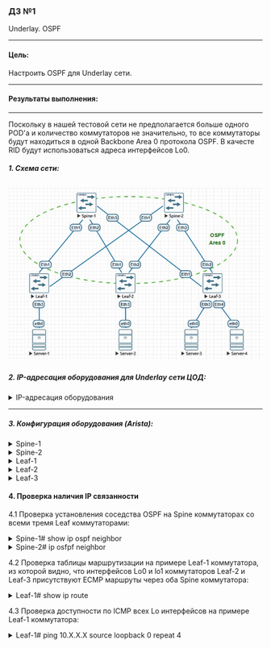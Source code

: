 ### ДЗ №1
Underlay. OSPF
***
#### Цель:
Настроить OSPF для Underlay сети.
***
#### Результаты выполнения:
---
Поскольку в нашей тестовой сети не предполагается больше одного POD'a и количество коммутаторов не значительно, то все коммутаторы будут находиться в одной Backbone Area 0 протокола OSPF.
В качесте RID будут использоваться адреса интерфейсов Lo0.

##### 1. Схема сети:
   
![](https://github.com/egorvshch/DC-networks-design/blob/main/lab2/net_scheme_ospf.jpg)
---

##### 2. IP-адресация оборудования для Underlay сети ЦОД:
<details>
<summary> IP-адресация оборудования </summary>
   
| Device | Interface	| IP Address | Subnet Mask | description |
|:------ |:-----------|:----------:|:-------------:|:-------------:|
| Spine-1	| Lo0	| 10.0.1.0	| /32 |
| | Lo1	| 10.1.1.0	| /32 |
| | Eth1	| 10.2.1.0	| /31 | to Leaf-1 |
| | Eth2	| 10.2.1.2	| /31 | to Leaf-2 |
| | Eth3	| 10.2.1.4	| /31 | to Leaf-3 |
| Spine-2	| Lo0	| 10.0.2.0	| /32 |
| | Lo1	| 10.1.2.0	| /32 |
| | Eth1	| 10.2.2.0	| /31 | to Leaf-1 |
| | Eth2	| 10.2.2.2	| /31 | to Leaf-2 |
| | Eth3	| 10.2.2.4	| /31 | to Leaf-3 |
| Leaf-1	| Lo0	| 10.0.0.1	| /32 |
| | Lo1	| 10.1.0.1	| /32 |
| | Eth1	| 10.2.1.1	| /31 | to Spine-1 |
| | Eth2	| 10.2.2.1	|/31 | to Spine-2 |
| | Eth3	| 10.4.1.1	| /24 | to Server-1 |
| Leaf-2	| Lo0	| 10.0.0.2	| /32 |
| | Lo1	| 10.1.0.2	| /32 |
| | Eth1	| 10.2.1.3	| /31 | to Spine-1 |
| | Eth2	| 10.2.2.3	| /31 | to Spine-2 |
| | Eth3	| 10.4.2.1	| /24 | to Server-2 |
| Leaf-3	| Lo0	| 10.0.0.3	| /32 |
| | Lo1	| 10.1.0.3	| /32 |
| | Eth1	| 10.2.1.5	| /31 | to Spine-1 |
| | Eth2	| 10.2.2.5	| /31 | to Spine-2 |
| | Eth3	| 10.4.3.1	| /24 | to Server-3 |
| | Eth4	| 10.4.4.1	| /24 | to Server-4 |
| Server-1	| eth0	| 10.4.1.2	| /24 |
| Server-2	| eth0	| 10.4.2.2	| /24 |
| Server-3	| eth0	| 10.4.3.2	| /24 |
| Server-4	| eth0	| 10.4.4.2	| /24 |

</details>

---

##### 3. Конфигурация оборудования (Arista):

<details>
<summary> Spine-1 </summary>
  
```
Spine-1#sh run
! Command: show running-config
! device: Spine-1 (vEOS-lab, EOS-4.29.2F)
!
! boot system flash:/vEOS-lab.swi
!
no aaa root
!
transceiver qsfp default-mode 4x10G
!
service routing protocols model ribd
!
hostname Spine-1
!
spanning-tree mode mstp
!
interface Ethernet1
   description to Leaf-1
   no switchport
   ip address 10.2.1.0/31
   ip ospf network point-to-point
   ip ospf authentication message-digest
   ip ospf area 0.0.0.0
   ip ospf message-digest-key 1 sha256 7 doY42AO/Btg=
!
interface Ethernet2
   description to Leaf-2
   no switchport
   ip address 10.2.1.2/31
   ip ospf network point-to-point
   ip ospf authentication message-digest
   ip ospf area 0.0.0.0
   ip ospf message-digest-key 1 sha256 7 8KY28HxgvF0=
!
interface Ethernet3
   description to Leaf-3
   no switchport
   ip address 10.2.1.4/31
   ip ospf network point-to-point
   ip ospf authentication message-digest
   ip ospf area 0.0.0.0
   ip ospf message-digest-key 1 sha256 7 8KY28HxgvF0=
!
interface Ethernet4
!
interface Ethernet5
!
interface Ethernet6
!
interface Ethernet7
!
interface Ethernet8
!
interface Loopback0
   ip address 10.0.1.0/32
   ip ospf area 0.0.0.0
!
interface Loopback1
   ip address 10.1.1.0/32
   ip ospf area 0.0.0.0
!
interface Management1
!
ip routing
!
router ospf 1
   router-id 10.0.1.0
   passive-interface default
   no passive-interface Ethernet1
   no passive-interface Ethernet2
   no passive-interface Ethernet3
   max-lsa 12000
!
end
Spine-1#

```
</details>

<details>
<summary> Spine-2 </summary>
  
```
Spine-2#sh running-config
! Command: show running-config
! device: Spine-2 (vEOS-lab, EOS-4.29.2F)
!
! boot system flash:/vEOS-lab.swi
!
no aaa root
!
transceiver qsfp default-mode 4x10G
!
service routing protocols model ribd
!
hostname Spine-2
!
spanning-tree mode mstp
!
interface Ethernet1
   description to Leaf-1
   no switchport
   ip address 10.2.2.0/31
   ip ospf network point-to-point
   ip ospf authentication message-digest
   ip ospf area 0.0.0.0
   ip ospf message-digest-key 1 sha256 7 doY42AO/Btg=
!
interface Ethernet2
   description to Leaf-2
   no switchport
   ip address 10.2.2.2/31
   ip ospf network point-to-point
   ip ospf authentication message-digest
   ip ospf area 0.0.0.0
   ip ospf message-digest-key 1 sha256 7 8KY28HxgvF0=
!
interface Ethernet3
   description to Leaf-3
   no switchport
   ip address 10.2.2.4/31
   ip ospf network point-to-point
   ip ospf authentication message-digest
   ip ospf area 0.0.0.0
   ip ospf message-digest-key 1 sha256 7 8KY28HxgvF0=
!
interface Ethernet4
!
interface Ethernet5
!
interface Ethernet6
!
interface Ethernet7
!
interface Ethernet8
!
interface Loopback0
   ip address 10.0.2.0/32
   ip ospf area 0.0.0.0
!
interface Loopback1
   ip address 10.1.2.0/32
   ip ospf area 0.0.0.0
!
interface Management1
!
ip routing
!
router ospf 1
   router-id 10.0.2.0
   passive-interface default
   no passive-interface Ethernet1
   no passive-interface Ethernet2
   no passive-interface Ethernet3
   max-lsa 12000
!
end
Spine-2#

```
</details>

<details>
<summary> Leaf-1 </summary>
  
```
Leaf-1#sh running-config
! Command: show running-config
! device: Leaf-1 (vEOS-lab, EOS-4.29.2F)
!
! boot system flash:/vEOS-lab.swi
!
no aaa root
!
transceiver qsfp default-mode 4x10G
!
service routing protocols model ribd
!
hostname Leaf-1
!
spanning-tree mode mstp
!
interface Ethernet1
   description to Spine-1
   no switchport
   ip address 10.2.1.1/31
   ip ospf network point-to-point
   ip ospf authentication message-digest
   ip ospf area 0.0.0.0
   ip ospf message-digest-key 1 sha256 7 doY42AO/Btg=
!
interface Ethernet2
   description to Spine-2
   no switchport
   ip address 10.2.2.1/31
   ip ospf network point-to-point
   ip ospf authentication message-digest
   ip ospf area 0.0.0.0
   ip ospf message-digest-key 1 sha256 7 8KY28HxgvF0=
!
interface Ethernet3
   description to Server-1
   no switchport
   ip address 10.4.1.1/24
!
interface Ethernet4
!
interface Ethernet5
!
interface Ethernet6
!
interface Ethernet7
!
interface Ethernet8
!
interface Loopback0
   ip address 10.0.0.1/32
   ip ospf area 0.0.0.0
!
interface Loopback1
   ip address 10.1.0.1/32
   ip ospf area 0.0.0.0
!
interface Management1
!
ip routing
!
router ospf 1
   router-id 10.0.0.1
   passive-interface default
   no passive-interface Ethernet1
   no passive-interface Ethernet2
   no passive-interface Ethernet3
   max-lsa 12000
!
end
Leaf-1#

```
</details>

<details>
<summary> Leaf-2 </summary>
  
```
Leaf-2#sh run
! Command: show running-config
! device: Leaf-2 (vEOS-lab, EOS-4.29.2F)
!
! boot system flash:/vEOS-lab.swi
!
no aaa root
!
transceiver qsfp default-mode 4x10G
!
service routing protocols model ribd
!
hostname Leaf-2
!
spanning-tree mode mstp
!
interface Ethernet1
   description to Spine-1
   no switchport
   ip address 10.2.1.3/31
   ip ospf network point-to-point
   ip ospf authentication message-digest
   ip ospf area 0.0.0.0
   ip ospf message-digest-key 1 sha256 7 doY42AO/Btg=
!
interface Ethernet2
   description to Spine-2
   no switchport
   ip address 10.2.2.3/31
   ip ospf network point-to-point
   ip ospf authentication message-digest
   ip ospf area 0.0.0.0
   ip ospf message-digest-key 1 sha256 7 8KY28HxgvF0=
!
interface Ethernet3
   description to Server-2
   no switchport
   ip address 10.4.2.1/24
!
interface Ethernet4
!
interface Ethernet5
!
interface Ethernet6
!
interface Ethernet7
!
interface Ethernet8
!
interface Loopback0
   ip address 10.0.0.2/32
   ip ospf area 0.0.0.0
!
interface Loopback1
   ip address 10.1.0.2/32
   ip ospf area 0.0.0.0
!
interface Management1
!
ip routing
!
router ospf 1
   router-id 10.0.0.2
   passive-interface default
   no passive-interface Ethernet1
   no passive-interface Ethernet2
   no passive-interface Ethernet3
   max-lsa 12000
!
end
Leaf-2#

```
</details>

<details>
<summary> Leaf-3 </summary>
  
```
Leaf-3#sh running-config
! Command: show running-config
! device: Leaf-3 (vEOS-lab, EOS-4.29.2F)
!
! boot system flash:/vEOS-lab.swi
!
no aaa root
!
transceiver qsfp default-mode 4x10G
!
service routing protocols model ribd
!
hostname Leaf-3
!
spanning-tree mode mstp
!
interface Ethernet1
   description to Spine-1
   no switchport
   ip address 10.2.1.5/31
   ip ospf network point-to-point
   ip ospf authentication message-digest
   ip ospf area 0.0.0.0
   ip ospf message-digest-key 1 sha256 7 doY42AO/Btg=
!
interface Ethernet2
   description to Spine-2
   no switchport
   ip address 10.2.2.5/31
   ip ospf network point-to-point
   ip ospf authentication message-digest
   ip ospf area 0.0.0.0
   ip ospf message-digest-key 1 sha256 7 8KY28HxgvF0=
!
interface Ethernet3
   description to Server-3
   no switchport
   ip address 10.4.3.1/24
!
interface Ethernet4
   description to Server-4
   no switchport
   ip address 10.4.4.1/24
!
interface Ethernet5
!
interface Ethernet6
!
interface Ethernet7
!
interface Ethernet8
!
interface Loopback0
   ip address 10.0.0.3/32
   ip ospf area 0.0.0.0
!
interface Loopback1
   ip address 10.1.0.3/32
   ip ospf area 0.0.0.0
!
interface Management1
!
ip routing
!
router ospf 1
   router-id 10.0.0.3
   passive-interface default
   no passive-interface Ethernet1
   no passive-interface Ethernet2
   no passive-interface Ethernet3
   max-lsa 12000
!
end
Leaf-3#

```
</details>

#### 4. Проверка наличия IP связанности

 4.1 Проверка установления соседства OSPF на Spine коммутаторах со всеми тремя Leaf коммутаторами:
<details>
<summary> Spine-1# show ip ospf neighbor </summary>
  
```
Spine-1#sh ip ospf neighbor
Neighbor ID     Instance VRF      Pri State                  Dead Time   Address         Interface
10.0.0.1        1        default  0   FULL                   00:00:37    10.2.1.1        Ethernet1
10.0.0.2        1        default  0   FULL                   00:00:33    10.2.1.3        Ethernet2
10.0.0.3        1        default  0   FULL                   00:00:29    10.2.1.5        Ethernet3
Spine-1#

```
</details>

<details>
<summary> Spine-2# ip osfpf neighbor </summary>
  
```
Spine-2#sh ip ospf neighbor
Neighbor ID     Instance VRF      Pri State                  Dead Time   Address         Interface
10.0.0.1        1        default  0   FULL                   00:00:32    10.2.2.1        Ethernet1
10.0.0.2        1        default  0   FULL                   00:00:34    10.2.2.3        Ethernet2
10.0.0.3        1        default  0   FULL                   00:00:32    10.2.2.5        Ethernet3
Spine-2#

```
</details>

 4.2 Проверка таблицы маршрутизации на примере Leaf-1 коммутатора, из которой видно, что интерфейсов Lo0 и lo1 коммутаторов Leaf-2 и Leaf-3 присутствуют ECMP маршруты через оба Spine коммутатора:

<details>
<summary> Leaf-1# show ip route  </summary>
  
```
Leaf-1#show ip route

VRF: default
Codes: C - connected, S - static, K - kernel,
       O - OSPF, IA - OSPF inter area, E1 - OSPF external type 1,
       E2 - OSPF external type 2, N1 - OSPF NSSA external type 1,
       N2 - OSPF NSSA external type2, B - Other BGP Routes,
       B I - iBGP, B E - eBGP, R - RIP, I L1 - IS-IS level 1,
       I L2 - IS-IS level 2, O3 - OSPFv3, A B - BGP Aggregate,
       A O - OSPF Summary, NG - Nexthop Group Static Route,
       V - VXLAN Control Service, M - Martian,
       DH - DHCP client installed default route,
       DP - Dynamic Policy Route, L - VRF Leaked,
       G  - gRIBI, RC - Route Cache Route

Gateway of last resort is not set

 C        10.0.0.1/32 is directly connected, Loopback0
 O        10.0.0.2/32 [110/30] via 10.2.1.0, Ethernet1
                               via 10.2.2.0, Ethernet2
 O        10.0.0.3/32 [110/30] via 10.2.1.0, Ethernet1
                               via 10.2.2.0, Ethernet2
 O        10.0.1.0/32 [110/20] via 10.2.1.0, Ethernet1
 O        10.0.2.0/32 [110/20] via 10.2.2.0, Ethernet2
 C        10.1.0.1/32 is directly connected, Loopback1
 O        10.1.0.2/32 [110/30] via 10.2.1.0, Ethernet1
                               via 10.2.2.0, Ethernet2
 O        10.1.0.3/32 [110/30] via 10.2.1.0, Ethernet1
                               via 10.2.2.0, Ethernet2
 O        10.1.1.0/32 [110/20] via 10.2.1.0, Ethernet1
 O        10.1.2.0/32 [110/20] via 10.2.2.0, Ethernet2
 C        10.2.1.0/31 is directly connected, Ethernet1
 O        10.2.1.2/31 [110/20] via 10.2.1.0, Ethernet1
 O        10.2.1.4/31 [110/20] via 10.2.1.0, Ethernet1
 C        10.2.2.0/31 is directly connected, Ethernet2
 O        10.2.2.2/31 [110/20] via 10.2.2.0, Ethernet2
 O        10.2.2.4/31 [110/20] via 10.2.2.0, Ethernet2
 C        10.4.1.0/24 is directly connected, Ethernet3
Leaf-1#

```
</details>

 4.3 Проверка доступности по ICMP всех Lo интерфейсов на примере Leaf-1 коммутатора:

<details>
<summary> Leaf-1# ping 10.X.X.X source loopback 0 repeat 4 </summary>
  
```
Leaf-1#ping 10.0.0.2 source loopback 0 repeat 4
PING 10.0.0.2 (10.0.0.2) from 10.0.0.1 : 72(100) bytes of data.
80 bytes from 10.0.0.2: icmp_seq=1 ttl=63 time=18.0 ms
80 bytes from 10.0.0.2: icmp_seq=2 ttl=63 time=17.3 ms
80 bytes from 10.0.0.2: icmp_seq=3 ttl=63 time=13.1 ms
80 bytes from 10.0.0.2: icmp_seq=4 ttl=63 time=14.4 ms

--- 10.0.0.2 ping statistics ---
4 packets transmitted, 4 received, 0% packet loss, time 50ms
rtt min/avg/max/mdev = 13.143/15.739/18.064/2.019 ms, pipe 2, ipg/ewma 16.937/17.000 ms
Leaf-1#ping 10.0.0.3 source loopback 0 repeat 4
PING 10.0.0.3 (10.0.0.3) from 10.0.0.1 : 72(100) bytes of data.
80 bytes from 10.0.0.3: icmp_seq=1 ttl=63 time=19.7 ms
80 bytes from 10.0.0.3: icmp_seq=2 ttl=63 time=15.9 ms
80 bytes from 10.0.0.3: icmp_seq=3 ttl=63 time=15.8 ms
80 bytes from 10.0.0.3: icmp_seq=4 ttl=63 time=13.2 ms

--- 10.0.0.3 ping statistics ---
4 packets transmitted, 4 received, 0% packet loss, time 54ms
rtt min/avg/max/mdev = 13.238/16.187/19.704/2.303 ms, pipe 2, ipg/ewma 18.029/18.115 ms
Leaf-1#ping 10.1.0.2 source loopback 0 repeat 4
PING 10.1.0.2 (10.1.0.2) from 10.0.0.1 : 72(100) bytes of data.
80 bytes from 10.1.0.2: icmp_seq=1 ttl=63 time=22.2 ms
80 bytes from 10.1.0.2: icmp_seq=2 ttl=63 time=16.4 ms
80 bytes from 10.1.0.2: icmp_seq=3 ttl=63 time=13.6 ms
80 bytes from 10.1.0.2: icmp_seq=4 ttl=63 time=13.5 ms

--- 10.1.0.2 ping statistics ---
4 packets transmitted, 4 received, 0% packet loss, time 54ms
rtt min/avg/max/mdev = 13.584/16.500/22.255/3.521 ms, pipe 2, ipg/ewma 18.306/19.681 ms
Leaf-1#ping 10.1.0.3 source loopback 0 repeat 4
PING 10.1.0.3 (10.1.0.3) from 10.0.0.1 : 72(100) bytes of data.
80 bytes from 10.1.0.3: icmp_seq=1 ttl=63 time=18.8 ms
80 bytes from 10.1.0.3: icmp_seq=2 ttl=63 time=15.7 ms
80 bytes from 10.1.0.3: icmp_seq=3 ttl=63 time=15.9 ms
80 bytes from 10.1.0.3: icmp_seq=4 ttl=63 time=13.6 ms

--- 10.1.0.3 ping statistics ---
4 packets transmitted, 4 received, 0% packet loss, time 51ms
rtt min/avg/max/mdev = 13.646/16.038/18.857/1.860 ms, pipe 2, ipg/ewma 17.221/17.585 ms
Leaf-1#ping 10.0.1.0 source loopback 0 repeat 4
PING 10.0.1.0 (10.0.1.0) from 10.0.0.1 : 72(100) bytes of data.
80 bytes from 10.0.1.0: icmp_seq=1 ttl=64 time=8.62 ms
80 bytes from 10.0.1.0: icmp_seq=2 ttl=64 time=6.93 ms
80 bytes from 10.0.1.0: icmp_seq=3 ttl=64 time=6.61 ms
80 bytes from 10.0.1.0: icmp_seq=4 ttl=64 time=10.4 ms

--- 10.0.1.0 ping statistics ---
4 packets transmitted, 4 received, 0% packet loss, time 30ms
rtt min/avg/max/mdev = 6.616/8.153/10.432/1.522 ms, ipg/ewma 10.069/8.472 ms
Leaf-1#ping 10.0.2.0 source loopback 0 repeat 4
PING 10.0.2.0 (10.0.2.0) from 10.0.0.1 : 72(100) bytes of data.
80 bytes from 10.0.2.0: icmp_seq=1 ttl=64 time=9.47 ms
80 bytes from 10.0.2.0: icmp_seq=2 ttl=64 time=7.42 ms
80 bytes from 10.0.2.0: icmp_seq=3 ttl=64 time=7.49 ms
80 bytes from 10.0.2.0: icmp_seq=4 ttl=64 time=7.74 ms

--- 10.0.2.0 ping statistics ---
4 packets transmitted, 4 received, 0% packet loss, time 35ms
rtt min/avg/max/mdev = 7.429/8.033/9.471/0.843 ms, ipg/ewma 11.735/8.843 ms
Leaf-1#ping 10.1.1.0 source loopback 0 repeat 4
PING 10.1.1.0 (10.1.1.0) from 10.0.0.1 : 72(100) bytes of data.
80 bytes from 10.1.1.0: icmp_seq=1 ttl=64 time=8.88 ms
80 bytes from 10.1.1.0: icmp_seq=2 ttl=64 time=6.36 ms
80 bytes from 10.1.1.0: icmp_seq=3 ttl=64 time=8.41 ms
80 bytes from 10.1.1.0: icmp_seq=4 ttl=64 time=6.49 ms

--- 10.1.1.0 ping statistics ---
4 packets transmitted, 4 received, 0% packet loss, time 30ms
rtt min/avg/max/mdev = 6.361/7.539/8.886/1.130 ms, ipg/ewma 10.109/8.294 ms
Leaf-1#ping 10.1.2.0 source loopback 0 repeat 4
PING 10.1.2.0 (10.1.2.0) from 10.0.0.1 : 72(100) bytes of data.
80 bytes from 10.1.2.0: icmp_seq=1 ttl=64 time=8.01 ms
80 bytes from 10.1.2.0: icmp_seq=2 ttl=64 time=6.45 ms
80 bytes from 10.1.2.0: icmp_seq=3 ttl=64 time=8.45 ms
80 bytes from 10.1.2.0: icmp_seq=4 ttl=64 time=7.09 ms

--- 10.1.2.0 ping statistics ---
4 packets transmitted, 4 received, 0% packet loss, time 35ms
rtt min/avg/max/mdev = 6.457/7.503/8.451/0.777 ms, ipg/ewma 11.867/7.795 ms
Leaf-1#

```
</details>


